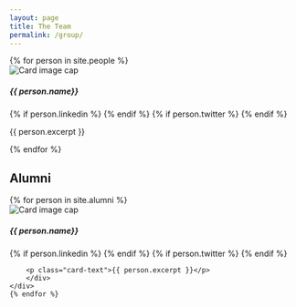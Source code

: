 ```yaml
---
layout: page
title: The Team
permalink: /group/
---
```


<div class="card-deck">
    {% for person in site.people %}
    <div class="card">
        <img class="card-img-top" src="{{ person.image_url }}" alt="Card image cap">
        <div class="card-body">
        <h5 class="card-title">{{ person.name}} </h5>
        {% if person.linkedin %}
            <a href="https://www.linkedin.com/in/{{ person.linkedin }}/"><i class="bi bi-linkedin"></i></a>
        {% endif %}
        {% if person.twitter %}
            <a href="https://www.twitter.com/{{ person.twitter }}/"><i class="bi bi-twitter"></i></a>
        {% endif %}
        <p class="card-text">{{ person.excerpt }}</p>
        </div>
    </div>
    {% endfor %}
</div>

## Alumni


<div class="card-deck">
    {% for person in site.alumni %}
    <div class="card">
        <img class="card-img-top" src="{{ person.image_url }}" alt="Card image cap">
        <div class="card-body">
        <h5 class="card-title">{{ person.name}} </h5>
        {% if person.linkedin %}
            <a href="https://www.linkedin.com/in/{{ person.linkedin }}/"><i class="bi bi-linkedin"></i></a>
        {% endif %}
        {% if person.twitter %}
            <a href="https://www.twitter.com/{{ person.twitter }}/"><i class="bi bi-twitter"></i></a>
        {% endif %}
        
        <p class="card-text">{{ person.excerpt }}</p>
        </div>
    </div>
    {% endfor %}
</div>


